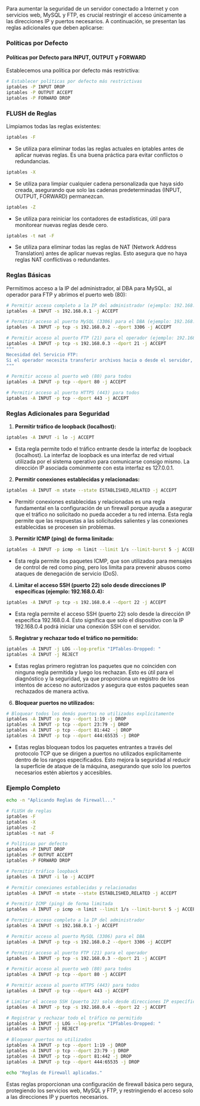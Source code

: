 Para aumentar la seguridad de un servidor conectado a Internet y con servicios web, MySQL y FTP, es crucial restringir el acceso únicamente a las direcciones IP y puertos necesarios. A continuación, se presentan las reglas adicionales que deben aplicarse:

### Políticas por Defecto

#### Políticas por Defecto para INPUT, OUTPUT y FORWARD
Establecemos una política por defecto más restrictiva:
```bash
# Establecer políticas por defecto más restrictivas
iptables -P INPUT DROP
iptables -P OUTPUT ACCEPT
iptables -P FORWARD DROP
```

### FLUSH de Reglas
Limpiamos todas las reglas existentes:

```bash
iptables -F
```
* Se utiliza para eliminar todas las reglas actuales en iptables antes de aplicar nuevas reglas. Es una buena práctica para evitar conflictos o redundancias.

```bash
iptables -X
```
* Se utiliza para limpiar cualquier cadena personalizada que haya sido creada, asegurando que solo las cadenas predeterminadas (INPUT, OUTPUT, FORWARD) permanezcan.

```bash
iptables -Z
```
* Se utiliza para reiniciar los contadores de estadísticas, útil para monitorear nuevas reglas desde cero.

```bash
iptables -t nat -F
```
* Se utiliza para eliminar todas las reglas de NAT (Network Address Translation) antes de aplicar nuevas reglas. Esto asegura que no haya reglas NAT conflictivas o redundantes.

### Reglas Básicas
Permitimos acceso a la IP del administrador, al DBA para MySQL, al operador para FTP y abrimos el puerto web (80):
```bash
# Permitir acceso completo a la IP del administrador (ejemplo: 192.168.0.1)
iptables -A INPUT -s 192.168.0.1 -j ACCEPT

# Permitir acceso al puerto MySQL (3306) para el DBA (ejemplo: 192.168.0.2)
iptables -A INPUT -p tcp -s 192.168.0.2 --dport 3306 -j ACCEPT

# Permitir acceso al puerto FTP (21) para el operador (ejemplo: 192.168.0.3)
iptables -A INPUT -p tcp -s 192.168.0.3 --dport 21 -j ACCEPT
"""
Necesidad del Servicio FTP:
Si el operador necesita transferir archivos hacia o desde el servidor, se requiere permitir el acceso al puerto 21 donde el servidor FTP escucha las conexiones de control.
"""

# Permitir acceso al puerto web (80) para todos
iptables -A INPUT -p tcp --dport 80 -j ACCEPT

# Permitir acceso al puerto HTTPS (443) para todos
iptables -A INPUT -p tcp --dport 443 -j ACCEPT
```

### Reglas Adicionales para Seguridad

1. **Permitir tráfico de loopback (localhost):**
```bash
iptables -A INPUT -i lo -j ACCEPT
```
* Esta regla permite todo el tráfico entrante desde la interfaz de loopback (localhost). La interfaz de loopback es una interfaz de red virtual utilizada por el sistema operativo para comunicarse consigo mismo. La dirección IP asociada comúnmente con esta interfaz es 127.0.0.1.

2. **Permitir conexiones establecidas y relacionadas:**
```bash
iptables -A INPUT -m state --state ESTABLISHED,RELATED -j ACCEPT
```
* Permitir conexiones establecidas y relacionadas es una regla fundamental en la configuración de un firewall porque ayuda a asegurar que el tráfico no solicitado no pueda acceder a tu red interna. Esta regla permite que las respuestas a las solicitudes salientes y las conexiones establecidas se procesen sin problemas.

3. **Permitir ICMP (ping) de forma limitada:**
```bash
iptables -A INPUT -p icmp -m limit --limit 1/s --limit-burst 5 -j ACCEPT
```
* Esta regla permite los paquetes ICMP, que son utilizados para mensajes de control de red como ping, pero los limita para prevenir abusos como ataques de denegación de servicio (DoS).

4. **Limitar el acceso SSH (puerto 22) solo desde direcciones IP específicas (ejemplo: 192.168.0.4):**
```bash
iptables -A INPUT -p tcp -s 192.168.0.4 --dport 22 -j ACCEPT
```
* Esta regla permite el acceso SSH (puerto 22) solo desde la dirección IP específica 192.168.0.4. Esto significa que solo el dispositivo con la IP 192.168.0.4 podrá iniciar una conexión SSH con el servidor.

5. **Registrar y rechazar todo el tráfico no permitido:**
```bash
iptables -A INPUT -j LOG --log-prefix "IPTables-Dropped: "
iptables -A INPUT -j REJECT
```
* Estas reglas primero registran los paquetes que no coinciden con ninguna regla permitida y luego los rechazan. Esto es útil para el diagnóstico y la seguridad, ya que proporciona un registro de los intentos de acceso no autorizados y asegura que estos paquetes sean rechazados de manera activa.

6. **Bloquear puertos no utilizados:**
```bash
# Bloquear todos los demás puertos no utilizados explícitamente
iptables -A INPUT -p tcp --dport 1:19 -j DROP
iptables -A INPUT -p tcp --dport 23:79 -j DROP
iptables -A INPUT -p tcp --dport 81:442 -j DROP
iptables -A INPUT -p tcp --dport 444:65535 -j DROP
```
* Estas reglas bloquean todos los paquetes entrantes a través del protocolo TCP que se dirigen a puertos no utilizados explícitamente dentro de los rangos especificados. Esto mejora la seguridad al reducir la superficie de ataque de la máquina, asegurando que solo los puertos necesarios estén abiertos y accesibles.


### Ejemplo Completo
```bash
echo -n "Aplicando Reglas de Firewall..."

# FLUSH de reglas
iptables -F
iptables -X
iptables -Z
iptables -t nat -F

# Políticas por defecto
iptables -P INPUT DROP
iptables -P OUTPUT ACCEPT
iptables -P FORWARD DROP

# Permitir tráfico loopback
iptables -A INPUT -i lo -j ACCEPT

# Permitir conexiones establecidas y relacionadas
iptables -A INPUT -m state --state ESTABLISHED,RELATED -j ACCEPT

# Permitir ICMP (ping) de forma limitada
iptables -A INPUT -p icmp -m limit --limit 1/s --limit-burst 5 -j ACCEPT

# Permitir acceso completo a la IP del administrador
iptables -A INPUT -s 192.168.0.1 -j ACCEPT

# Permitir acceso al puerto MySQL (3306) para el DBA
iptables -A INPUT -p tcp -s 192.168.0.2 --dport 3306 -j ACCEPT

# Permitir acceso al puerto FTP (21) para el operador
iptables -A INPUT -p tcp -s 192.168.0.3 --dport 21 -j ACCEPT

# Permitir acceso al puerto web (80) para todos
iptables -A INPUT -p tcp --dport 80 -j ACCEPT

# Permitir acceso al puerto HTTPS (443) para todos
iptables -A INPUT -p tcp --dport 443 -j ACCEPT

# Limitar el acceso SSH (puerto 22) solo desde direcciones IP específicas
iptables -A INPUT -p tcp -s 192.168.0.4 --dport 22 -j ACCEPT

# Registrar y rechazar todo el tráfico no permitido
iptables -A INPUT -j LOG --log-prefix "IPTables-Dropped: "
iptables -A INPUT -j REJECT

# Bloquear puertos no utilizados
iptables -A INPUT -p tcp --dport 1:19 -j DROP
iptables -A INPUT -p tcp --dport 23:79 -j DROP
iptables -A INPUT -p tcp --dport 81:442 -j DROP
iptables -A INPUT -p tcp --dport 444:65535 -j DROP

echo "Reglas de Firewall aplicadas."
```

Estas reglas proporcionan una configuración de firewall básica pero segura, protegiendo los servicios web, MySQL y FTP, y restringiendo el acceso solo a las direcciones IP y puertos necesarios.